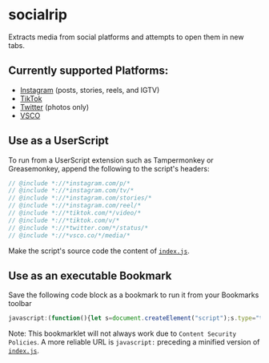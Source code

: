 # socialrip
Extracts media from social platforms and attempts to open them in new tabs.

## Currently supported Platforms:
* [Instagram](https://instagram.com/) (posts, stories, reels, and IGTV)
* [TikTok](https://tiktok.com/)
* [Twitter](https://twitter.com/) (photos only)
* [VSCO](https://vsco.co/)

## Use as a UserScript
To run from a UserScript extension such as Tampermonkey or Greasemonkey, append the following to the script's headers:
```javascript
// @include *://*instagram.com/p/*
// @include *://*instagram.com/tv/*
// @include *://*instagram.com/stories/*
// @include *://*instagram.com/reel/*
// @include *://*tiktok.com/*/video/*
// @include *://*tiktok.com/v/*
// @include *://*twitter.com/*/status/*
// @include *://*vsco.co/*/media/*
```
Make the script's source code the content of [`index.js`](https://github.com/alerithe/socialrip/blob/master/index.js).

## Use as an executable Bookmark
Save the following code block as a bookmark to run it from your Bookmarks toolbar
```javascript
javascript:(function(){let s=document.createElement("script");s.type="text/javascript";s.src="https://raw.githubusercontent.com/alerithe/socialrip/master/index.js";document.head.appendChild(s);})();
```
Note: This bookmarklet will not always work due to `Content Security Policies`. A more reliable URL is `javascript:` preceding a minified version of [`index.js`](https://github.com/alerithe/socialrip/blob/master/index.js).
